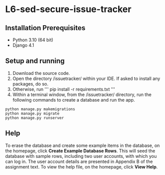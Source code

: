 # L6-sed-secure-issue-tracker

## Installation Prerequisites
- Python 3.10 (64 bit)
- Django 4.1

## Setup and running
1. Download the source code.
2. Open the directory /issuetracker/ within your IDE. If asked to install any packages, do so.
3. Otherwise, run 
'''
pip install -r requirements.txt
'''
4. Within a terminal window, from the /issuetracker/ directory, run the following commands to create a database and run the app.
```
python manage.py makemigrations
python manage.py migrate
python manage.py runserver
```
## Help
To erase the database and create some example items in the database, on the homepage, click **Create Example Database Rows**.
This will seed the database with sample rows, including two user accounts, with which you can log in. The user account details are presented in Appendix B of the assignment text.
To view the help file, on the homepage, click **View Help**.
